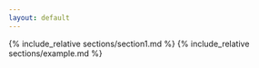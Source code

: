 ```yaml
---
layout: default
---
```


{% include_relative sections/section1.md %}
{% include_relative sections/example.md %}
